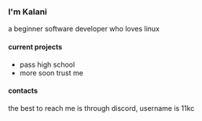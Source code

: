### I'm Kalani
a beginner software developer who loves linux

#### current projects
- pass high school
- more soon trust me
#### contacts
the best to reach me is through discord, username is 11kc
